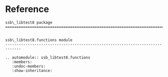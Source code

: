 # Reference

<!--
The content of the {eval-rst} block below is generated by the command:
poetry run sphinx-apidoc -T -f -t ./docs/templates -o ./docs ./src
from the root directory.

You need to rerun the command when python files are added, deleted or renamed.
Copy the content from the generated
ssb_libtest8.rst file to the {eval-rst} block below and
delete the .rst file afterwards.
-->

```{eval-rst}
ssb\_libtest8 package
=============================================================================


ssb\_libtest8.functions module
-----------------------------------------------------------------------------

.. automodule:: ssb_libtest8.functions
   :members:
   :undoc-members:
   :show-inheritance:
```
